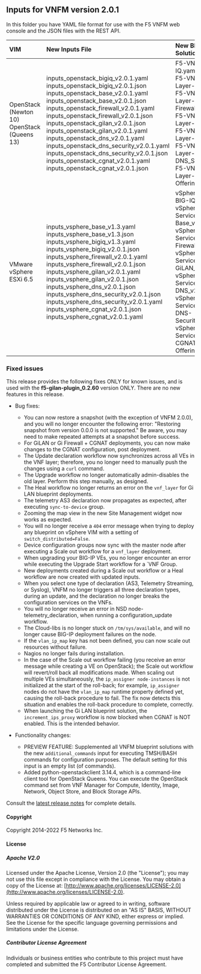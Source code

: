 ## Inputs for VNFM version 2.0.1

In this folder you have YAML file format for use with the F5 VNFM web console and the JSON files with the REST API.  

| VIM                       | New Inputs File                              | New Blueprint Solution         |
| :-------------------------| :--------------------------------------------| :------------------------------| 
| OpenStack (Newton 10) <br>  OpenStack (Queens 13)   | inputs_openstack_bigiq_v2.0.1.yaml<br>inputs_openstack_bigiq_v2.0.1.json<br>inputs_openstack_base_v2.0.1.yaml<br>inputs_openstack_base_v2.0.1.json <br> inputs_openstack_firewall_v2.0.1.yaml <br>  inputs_openstack_firewall_v2.0.1.json <br> inputs_openstack_gilan_v2.0.1.json <br> inputs_openstack_gilan_v2.0.1.yaml <br> inputs_openstack_dns_v2.0.1.yaml<br> inputs_openstack_dns_security_v2.0.1.yaml<br>inputs_openstack_dns_security_v2.0.1.json<br>inputs_openstack_cgnat_v2.0.1.yaml<br>inputs_openstack_cgnat_v2.0.1.json<br>| F5-VNF-BIG-IQ.yaml <br> F5-VNF-Service-Layer-Base_v2.0.1  <br> F5-VNF-Service-Layer-Firewall_v2.0.1<br> F5-VNF-Service-Layer-GiLAN_v2.0.1<br> F5-VNF-Service-Layer-DNS_v2.0.1<br> F5-VNF-Service-Layer-DNS_Security_v2.0.1<br> F5-VNF-Service-Layer-CGNAT-Offering_v2.0.1|
| VMware vSphere ESXi 6.5   | inputs_vsphere_base_v1.3.yaml<br>inputs_vsphere_base_v1.3.json<br>inputs_vsphere_bigiq_v1.3.yaml<br>inputs_vsphere_bigiq_v2.0.1.json<br>inputs_vsphere_firewall_v2.0.1.yaml<br>inputs_vsphere_firewall_v2.0.1.json<br>inputs_vsphere_gilan_v2.0.1.yaml<br>inputs_vsphere_gilan_v2.0.1.json<br>inputs_vsphere_dns_v2.0.1.json<br>inputs_vsphere_dns_security_v2.0.1.json<br>inputs_vsphere_dns_security_v2.0.1.yaml<br>inputs_vsphere_cgnat_v2.0.1.json<br>inputs_vsphere_cgnat_v2.0.1.yaml  | vSphere-F5-VNF-BIG-IQ.yaml <br> vSphere-F5-VNF-Service-Layer-Base_v2.0.1  <br> vSphere-F5-VNF-Service-Layer-Firewall_v2.0.1<br> vSphere-F5-VNF-Service-Layer-GiLAN_v2.0.1<br> vSphere-F5-VNF-Service-Layer-DNS_v2.0.1<br> vSphere-F5-VNF-Service-Layer-DNS-Security_v2.0.1<br> vSphere-F5-VNF-Service-Layer-CGNAT-Offering_v2.0.1.|
 

### Fixed issues

This release provides the following fixes ONLY for known issues, and is used with the **f5-gilan-plugin_0.2.60** version ONLY. There are no new features in this release. 

* Bug fixes:   

  * You can now restore a snapshot (with the exception of VNFM 2.0.0), and you will no longer encounter the following error: "Restoring snapshot from version 0.0.0 is not supported." Be aware, you may need to make repeated attempts at a snapshot before success.
  * For GiLAN or Gi Firewall + CGNAT deployments, you can now make changes to the CGNAT configuration, post deployment.
  * The Update declaration workflow now synchronizes across all VEs in the VNF layer; therefore, you no longer need to manually push the changes using a ``curl`` command.
  * The Upgrade workflow no longer automatically admin-disables the old layer. Perform this step manually, as designed.
  * The Heal workflow no longer returns an error on the ``vnf_layer`` for Gi LAN blueprint deployments.
  * The telemetry AS3 declaration now propagates as expected, after executing ``sync-to-device`` group.
  * Zooming the map view in the new Site Management widget now works as expected.
  * You will no longer receive a ``404`` error message when trying to deploy any blueprint on vSphere VIM with a setting of ``switch_distributed=False``.
  * Device configuration groups now sync with the master node after executing a Scale out workflow for a ``vnf_layer`` deployment.
  * When upgrading your BIG-IP VEs, you no longer encounter an error while executing the Upgrade Start workflow for a `VNF Group.
  * New deployments created during a Scale out workflow or a Heal workflow are now created with updated inputs.
  * When you select one type of declaration (AS3, Telemetry Streaming, or Syslog), VNFM no longer triggers all three declaration types, during an update, and the declaration no longer breaks the configuration services on the VNFs.
  * You will no longer receive an error in NSD node-telemetry_declaration, when running a configuration_update workflow.
  * The Cloud-libs is no longer stuck on ``/tm/sys/available``, and will no longer cause BIG-IP deployment failures on the node.
  * If the ``vlan_ip_map`` key has not been defined, you can now scale out resources without failure.
  * Nagios no longer fails during installation.
  * In the case of the Scale out workflow failing (you receive an error message while creating a VE on OpenStack); the Scale out workflow will revert/roll back all modifications made. When scaling out multiple VEs simultaneously,
  the ``ip_assigner node-instances`` is not initialized at the start of the roll-back; for example, ``ip_assigner`` nodes do not have the ``vlan_ip_map`` runtime property defined yet, causing the roll-back procedure to fail. The fix now detects this
  situation and enables the roll-back procedure to complete, correctly.
  * When launching the Gi LAN blueprint solution, the ``increment_ips_proxy`` workflow is now blocked when CGNAT is NOT enabled. This is the intended behavior.

* Functionality changes:

  * PREVIEW FEATURE: Supplemented all VNFM blueprint solutions with the new ``additional_commands`` input  for executing TMSH/BASH commands for configuration purposes. The default setting for this input is an empty list (of commands).
  * Added python-openstackclient 3.14.4, which is a command-line client tool for OpenStack Queens. You can execute the OpenStack command set from VNF Manager for Compute, Identity, Image, Network, Object Store, and Block Storage APIs.


Consult the [latest release notes](https://clouddocs.f5.com/cloud/nfv/latest/release-notes-1.html) for complete details.

#### Copyright
Copyright 2014-2022 F5 Networks Inc.

#### License

##### Apache V2.0 
Licensed under the Apache License, Version 2.0 (the "License"); you may not use this file except in compliance with the License. You may obtain a copy of the License at: [http://www.apache.org/licenses/LICENSE-2.0](http://www.apache.org/licenses/LICENSE-2.0).

Unless required by applicable law or agreed to in writing, software distributed under the License is distributed on an "AS IS" BASIS, WITHOUT WARRANTIES OR CONDITIONS OF ANY KIND, either express or implied. See the License for the specific language governing permissions and limitations under the License.

##### Contributor License Agreement
Individuals or business entities who contribute to this project must have completed and submitted the F5 Contributor License Agreement.



[1]: https://github.com/F5Networks/f5-nfv-solutions/tree/master/supported/inputs/v1.2.1/VMware
[2]: https://github.com/F5Networks/f5-nfv-solutions/blob/master/supported/inputs/v1.2.1/OpenStack/inputs_openstack_base_v1.2.1.yaml
[3]: https://github.com/F5Networks/f5-nfv-solutions/blob/master/supported/inputs/v1.2.1/OpenStack/inputs_openstack_bigiq_v1.2.1.yaml
[4]: https://github.com/F5Networks/f5-nfv-solutions/tree/master/supported/inputs/v1.2.1/OpenStack
[5]: https://github.com/F5Networks/f5-nfv-solutions/tree/master/supported/blueprints/base/v1.2.1
[6]: https://github.com/F5Networks/f5-nfv-solutions/tree/master/supported/blueprints/big-iq/v1.2.1
[7]: https://github.com/F5Networks/f5-nfv-solutions/tree/master/supported/inputs/v1.2.1/OpenStack
